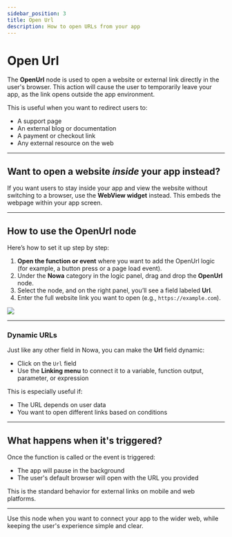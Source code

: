 ```yaml
---
sidebar_position: 3
title: Open Url
description: How to open URLs from your app
---
```


# Open Url 

The **OpenUrl** node is used to open a website or external link directly in the user's browser. This action will cause the user to temporarily leave your app, as the link opens outside the app environment.

This is useful when you want to redirect users to:
- A support page
- An external blog or documentation
- A payment or checkout link
- Any external resource on the web

---

## Want to open a website *inside* your app instead?

If you want users to stay inside your app and view the website without switching to a browser, use the **WebView widget** instead. This embeds the webpage within your app screen.

---

## How to use the OpenUrl node

Here’s how to set it up step by step:

1. **Open the function or event** where you want to add the OpenUrl logic (for example, a button press or a page load event).
2. Under the **Nowa** category in the logic panel, drag and drop the **OpenUrl** node.
3. Select the node, and on the right panel, you’ll see a field labeled **Url**.
4. Enter the full website link you want to open (e.g., `https://example.com`).

![](/img/circuit/common-functionalities/others/openurl.png)


---

### Dynamic URLs

Just like any other field in Nowa, you can make the **Url** field dynamic:
- Click on the `Url` field
- Use the **Linking menu** to connect it to a variable, function output, parameter, or expression

This is especially useful if:
- The URL depends on user data
- You want to open different links based on conditions

---

## What happens when it's triggered?

Once the function is called or the event is triggered:
- The app will pause in the background
- The user's default browser will open with the URL you provided

This is the standard behavior for external links on mobile and web platforms.

---

Use this node when you want to connect your app to the wider web, while keeping the user's experience simple and clear.